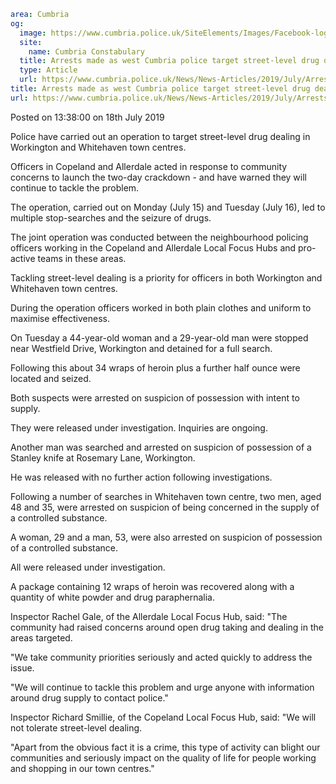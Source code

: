 ```yaml
area: Cumbria
og:
  image: https://www.cumbria.police.uk/SiteElements/Images/Facebook-logo.png
  site:
    name: Cumbria Constabulary
  title: Arrests made as west Cumbria police target street-level drug dealing
  type: Article
  url: https://www.cumbria.police.uk/News/News-Articles/2019/July/Arrests-made-as-west-Cumbria-police-target-street-level-drug-dealing.aspx
title: Arrests made as west Cumbria police target street-level drug dealing
url: https://www.cumbria.police.uk/News/News-Articles/2019/July/Arrests-made-as-west-Cumbria-police-target-street-level-drug-dealing.aspx
```

Posted on 13:38:00 on 18th July 2019

Police have carried out an operation to target street-level drug dealing in Workington and Whitehaven town centres.

Officers in Copeland and Allerdale acted in response to community concerns to launch the two-day crackdown - and have warned they will continue to tackle the problem.

The operation, carried out on Monday (July 15) and Tuesday (July 16), led to multiple stop-searches and the seizure of drugs.

The joint operation was conducted between the neighbourhood policing officers working in the Copeland and Allerdale Local Focus Hubs and pro-active teams in these areas.

Tackling street-level dealing is a priority for officers in both Workington and Whitehaven town centres.

During the operation officers worked in both plain clothes and uniform to maximise effectiveness.

On Tuesday a 44-year-old woman and a 29-year-old man were stopped near Westfield Drive, Workington and detained for a full search.

Following this about 34 wraps of heroin plus a further half ounce were located and seized.

Both suspects were arrested on suspicion of possession with intent to supply.

They were released under investigation. Inquiries are ongoing.

Another man was searched and arrested on suspicion of possession of a Stanley knife at Rosemary Lane, Workington.

He was released with no further action following investigations.

Following a number of searches in Whitehaven town centre, two men, aged 48 and 35, were arrested on suspicion of being concerned in the supply of a controlled substance.

A woman, 29 and a man, 53, were also arrested on suspicion of possession of a controlled substance.

All were released under investigation.

A package containing 12 wraps of heroin was recovered along with a quantity of white powder and drug paraphernalia.

Inspector Rachel Gale, of the Allerdale Local Focus Hub, said: "The community had raised concerns around open drug taking and dealing in the areas targeted.

"We take community priorities seriously and acted quickly to address the issue.

"We will continue to tackle this problem and urge anyone with information around drug supply to contact police."

Inspector Richard Smillie, of the Copeland Local Focus Hub, said: "We will not tolerate street-level dealing.

"Apart from the obvious fact it is a crime, this type of activity can blight our communities and seriously impact on the quality of life for people working and shopping in our town centres."
